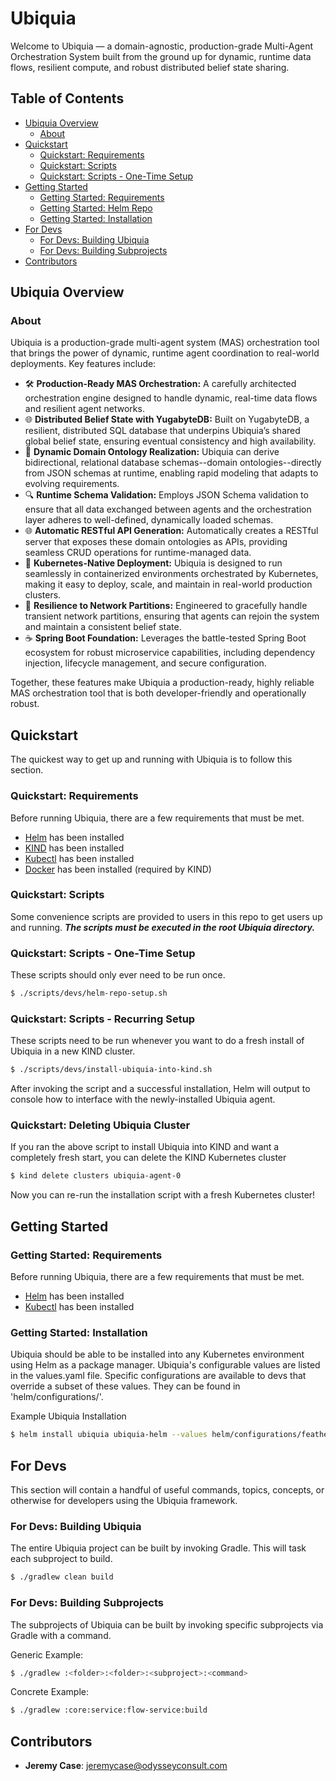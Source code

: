 # Ubiquia

Welcome to Ubiquia — a domain-agnostic, production-grade Multi-Agent Orchestration System built from the ground up for dynamic, runtime data flows, resilient compute, and robust distributed belief state sharing.

## Table of Contents

* [Ubiquia Overview](#ubiquia-overview)
    * [About](#about)
* [Quickstart](#quickstart)
    * [Quickstart: Requirements](#quick-start-requirements)
    * [Quickstart: Scripts](#quick-start-scripts)
    * [Quickstart: Scripts - One-Time Setup](#quick-start-scripts-one-time-setup)
* [Getting Started](#getting-started)
    * [Getting Started: Requirements](#getting-started-requirements)
    * [Getting Started: Helm Repo](#getting-started-helm-repo)
    * [Getting Started: Installation](#getting-started-installation)
* [For Devs](#for-devs)
    * [For Devs: Building Ubiquia](#for-devs-building-ubiquia)
    * [For Devs: Building Subprojects](#for-devs-building-subprojects)
* [Contributors](#contributors)

## Ubiquia Overview

### About
Ubiquia is a production-grade multi-agent system (MAS) orchestration tool that brings the power of dynamic, runtime agent coordination to real-world deployments. Key features include:

- 🛠️ **Production-Ready MAS Orchestration:** A carefully architected orchestration engine designed to handle dynamic, real-time data flows and resilient agent networks.
- 🌐 **Distributed Belief State with YugabyteDB:** Built on YugabyteDB, a resilient, distributed SQL database that underpins Ubiquia’s shared global belief state, ensuring eventual consistency and high availability.
- 🔄 **Dynamic Domain Ontology Realization:** Ubiquia can derive bidirectional, relational database schemas--domain ontologies--directly from JSON schemas at runtime, enabling rapid modeling that adapts to evolving requirements.
- 🔍 **Runtime Schema Validation:** Employs JSON Schema validation to ensure that all data exchanged between agents and the orchestration layer adheres to well-defined, dynamically loaded schemas.
- 🌐 **Automatic RESTful API Generation:** Automatically creates a RESTful server that exposes these domain ontologies as APIs, providing seamless CRUD operations for runtime-managed data.
- 🚀 **Kubernetes-Native Deployment:** Ubiquia is designed to run seamlessly in containerized environments orchestrated by Kubernetes, making it easy to deploy, scale, and maintain in real-world production clusters.
- 🔄 **Resilience to Network Partitions:** Engineered to gracefully handle transient network partitions, ensuring that agents can rejoin the system and maintain a consistent belief state.
- ☕ **Spring Boot Foundation:** Leverages the battle-tested Spring Boot ecosystem for robust microservice capabilities, including dependency injection, lifecycle management, and secure configuration.

Together, these features make Ubiquia a production-ready, highly reliable MAS orchestration tool that is both developer-friendly and operationally robust.

## Quickstart
The quickest way to get up and running with Ubiquia is to follow this section.

### Quickstart: Requirements
Before running Ubiquia, there are a few requirements that must be met.

- [Helm](https://helm.sh/docs/intro/install/) has been installed 
- [KIND](https://kind.sigs.k8s.io/docs/user/quick-start/#installing-with-go-install) has been installed
- [Kubectl](https://kubernetes.io/docs/tasks/tools/) has been installed
- [Docker](https://docs.docker.com/engine/install/) has been installed (required by KIND)

### Quickstart: Scripts
Some convenience scripts are provided to users in this repo to get users up and running. ***The scripts must be executed in the root Ubiquia directory.***

### Quickstart: Scripts - One-Time Setup
These scripts should only ever need to be run once.
```bash
$ ./scripts/devs/helm-repo-setup.sh
```

### Quickstart: Scripts - Recurring Setup
These scripts need to be run whenever you want to do a fresh install of Ubiquia in a new KIND cluster.

```bash
$ ./scripts/devs/install-ubiquia-into-kind.sh
```

After invoking the script and a successful installation, Helm will output to console how to interface with the newly-installed Ubiquia agent.

### Quickstart: Deleting Ubiquia Cluster
If you ran the above script to install Ubiquia into KIND and want a completely fresh start, you can delete the KIND Kubernetes cluster

```bash
$ kind delete clusters ubiquia-agent-0
```

Now you can re-run the installation script with a fresh Kubernetes cluster!


## Getting Started

### Getting Started: Requirements
Before running Ubiquia, there are a few requirements that must be met.

- [Helm](https://helm.sh/docs/intro/install/) has been installed 
- [Kubectl](https://kubernetes.io/docs/tasks/tools/) has been installed


### Getting Started: Installation
Ubiquia should be able to be installed into any Kubernetes environment using Helm as a package manager. Ubiquia's configurable values are listed in the values.yaml file. Specific configurations are available to devs that override a subset of these values. They can be found in 'helm/configurations/'.

Example Ubiquia Installation
```bash
$ helm install ubiquia ubiquia-helm --values helm/configurations/featherwweight.yaml -n ubiquia
```

## For Devs
This section will contain a handful of useful commands, topics, concepts, or otherwise for developers using the Ubiquia framework.

### For Devs: Building Ubiquia
The entire Ubiquia project can be built by invoking Gradle. This will task each subproject to build. 
```bash
$ ./gradlew clean build
```

### For Devs: Building Subprojects
The subprojects of Ubiquia can be built by invoking specific subprojects via Gradle with a command.

Generic Example:
```bash
$ ./gradlew :<folder>:<folder>:<subproject>:<command>
```

Concrete Example:
```bash
$ ./gradlew :core:service:flow-service:build
```

## Contributors
* __Jeremy Case__: jeremycase@odysseyconsult.com
